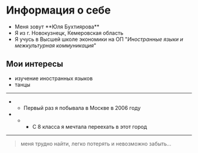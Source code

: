 # Информация о себе
* Меня зовут \*\*Юля Бухтиярова\*\* 
* Я из г. Новокузнецк, Кемеровская область
* Я учусь в Высшей школе экономики на ОП "*Иностранные языки и межкультурная коммуникация*"
## Мои интересы
* изучение иностранных языков
* танцы
***
* *  Первый раз я побывала в Москве в 2006 году
* * * С 8 класса я мечтала переехать в этот город
------
> меня трудно найти, легко потерять и невозможно забыть...
